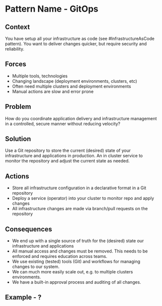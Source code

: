 # Pattern Name - GitOps

## Context

You have setup all your infrastructure as code (see #InfrastructureAsCode pattern). You want to deliver changes quicker, but require security and reliability.

## Forces

* Multiple tools, technologies
* Changing landscape (deployment environments, clusters, etc)
* Often need multiple clusters and deployment environments
* Manual actions are slow and error prone

## Problem

How do you coordinate application delivery and infrastructure management in a controlled, secure manner without reducing velocity?

## Solution

Use a Git repository to store the current (desired) state of your infrastructure and applications in production. An in cluster service to monitor the repository and adjust the current state as needed.

## Actions

* Store all infrastructure configuration in a declarative format in a Git repository
* Deploy a service (operator) into your cluster to monitor repo and apply changes
* All infrastructure changes are made via branch/pull requests on the repository

## Consequences

* We end up with a single source of truth for the (desired) state our infrastructure and applications
* All manual access and changes must be removed. This needs to be enforced and requires education across teams.
* We use existing (tested) tools (Git) and workflows for managing changes to our system.
* We can much more easily scale out, e.g. to multiple clusters environments.
* We have a built-in approval process and auditing of all changes.

## Example - ?
